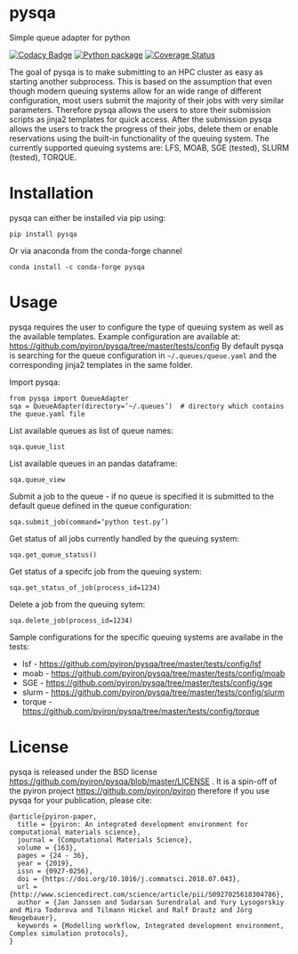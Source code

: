 # pysqa
Simple queue adapter for python 

[![Codacy Badge](https://api.codacy.com/project/badge/Grade/9db80cb2477f46be870d1446540b4bf3)](https://www.codacy.com/app/pyiron-runner/pysqa?utm_source=github.com&amp;utm_medium=referral&amp;utm_content=pyiron/pysqa&amp;utm_campaign=Badge_Grade_Dashboard)
[![Python package](https://github.com/pyiron/pysqa/workflows/Python%20package/badge.svg)](https://github.com/pyiron/pysqa/actions)
[![Coverage Status](https://coveralls.io/repos/github/pyiron/pysqa/badge.svg?branch=master)](https://coveralls.io/github/pyiron/pysqa?branch=master)

The goal of pysqa is to make submitting to an HPC cluster as easy as starting another subprocess. This is based on the assumption that even though modern queuing systems allow for an wide range of different configuration, most users submit the majority of their jobs with very similar parameters. Therefore pysqa allows the users to store their submission scripts as jinja2 templates for quick access. After the submission pysqa allows the users to track the progress of their jobs, delete them or enable reservations using the built-in functionality of the queuing system. The currently supported queuing systems are: LFS, MOAB, SGE (tested), SLURM (tested), TORQUE. 

# Installation
pysqa can either be installed via pip using:

    pip install pysqa

Or via anaconda from the conda-forge channel

    conda install -c conda-forge pysqa


# Usage 
pysqa requires the user to configure the type of queuing system as well as the available templates. Example configuration are available at:
https://github.com/pyiron/pysqa/tree/master/tests/config
By default pysqa is searching for the queue configuration in `~/.queues/queue.yaml` and the corresponding jinja2 templates in the same folder.

Import pysqa:

    from pysqa import QueueAdapter 
    sqa = QueueAdapter(directory=‘~/.queues’)  # directory which contains the queue.yaml file 

List available queues as list of queue names: 

    sqa.queue_list 

List available queues in an pandas dataframe: 

    sqa.queue_view 

Submit a job to the queue - if no queue is specified it is submitted to the default queue defined in the queue configuration:

    sqa.submit_job(command=‘python test.py’)

Get status of all jobs currently handled by the queuing system:

    sqa.get_queue_status()

Get status of a specifc job from the queuing system:

    sqa.get_status_of_job(process_id=1234)

Delete a job from the queuing sytem:

    sqa.delete_job(process_id=1234) 

Sample configurations for the specific queuing systems are availabe in the tests: 

* lsf - https://github.com/pyiron/pysqa/tree/master/tests/config/lsf
* moab - https://github.com/pyiron/pysqa/tree/master/tests/config/moab
* SGE - https://github.com/pyiron/pysqa/tree/master/tests/config/sge
* slurm - https://github.com/pyiron/pysqa/tree/master/tests/config/slurm
* torque - https://github.com/pyiron/pysqa/tree/master/tests/config/torque

# License
pysqa is released under the BSD license https://github.com/pyiron/pysqa/blob/master/LICENSE . It is a spin-off of the pyiron project https://github.com/pyiron/pyiron therefore if you use pysqa for your publication, please cite: 

    @article{pyiron-paper,
      title = {pyiron: An integrated development environment for computational materials science},
      journal = {Computational Materials Science},
      volume = {163},
      pages = {24 - 36},
      year = {2019},
      issn = {0927-0256},
      doi = {https://doi.org/10.1016/j.commatsci.2018.07.043},
      url = {http://www.sciencedirect.com/science/article/pii/S0927025618304786},
      author = {Jan Janssen and Sudarsan Surendralal and Yury Lysogorskiy and Mira Todorova and Tilmann Hickel and Ralf Drautz and Jörg Neugebauer},
      keywords = {Modelling workflow, Integrated development environment, Complex simulation protocols},
    }
